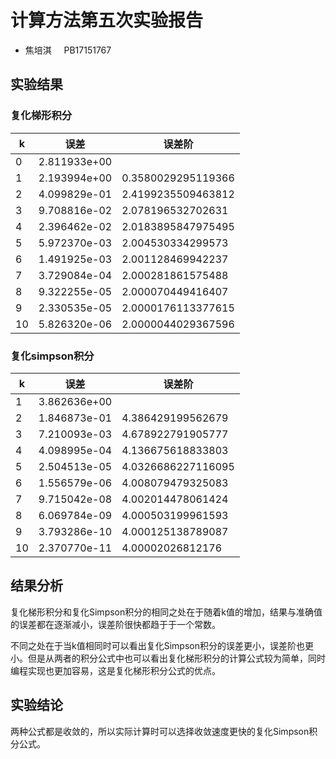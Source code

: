 # 计算方法第五次实验报告

+ 焦培淇 &nbsp; &nbsp; PB17151767

## 实验结果

### 复化梯形积分
| k | 误差 | 误差阶 |
| --- | --- | --- |
| 0 | 2.811933e+00 |
| 1 | 2.193994e+00  | 0.3580029295119366 |
| 2 | 4.099829e-01  | 2.4199235509463812 |
| 3 | 9.708816e-02  | 2.078196532702631 |
| 4 | 2.396462e-02  | 2.0183895847975495 |
| 5 | 5.972370e-03  | 2.004530334299573 |
| 6 | 1.491925e-03  | 2.001128469942237 |
| 7 | 3.729084e-04  | 2.000281861575488 |
| 8 | 9.322255e-05  | 2.000070449416407 |
| 9 | 2.330535e-05  | 2.0000176113377615 |
| 10 | 5.826320e-06 |  2.0000044029367596 |

### 复化simpson积分
| k | 误差 | 误差阶 |
| --- | --- | --- |
| 1 | 3.862636e+00  |  |
| 2 | 1.846873e-01  | 4.386429199562679 |
| 3 | 7.210093e-03  | 4.678922791905777 |
| 4 | 4.098995e-04  | 4.136675618833803 |
| 5 | 2.504513e-05  | 4.0326686227116095 |
| 6 | 1.556579e-06  | 4.008079479325083 |
| 7 | 9.715042e-08  | 4.002014478061424 |
| 8 | 6.069784e-09  | 4.000503199961593 |
| 9 | 3.793286e-10  | 4.000125138789087 |
| 10 |  2.370770e-11 |  4.00002026812176 |

## 结果分析

复化梯形积分和复化Simpson积分的相同之处在于随着k值的增加，结果与准确值的误差都在逐渐减小，误差阶很快都趋于于一个常数。

不同之处在于当k值相同时可以看出复化Simpson积分的误差更小，误差阶也更小。但是从两者的积分公式中也可以看出复化梯形积分的计算公式较为简单，同时编程实现也更加容易，这是复化梯形积分公式的优点。

## 实验结论

两种公式都是收敛的，所以实际计算时可以选择收敛速度更快的复化Simpson积分公式。
